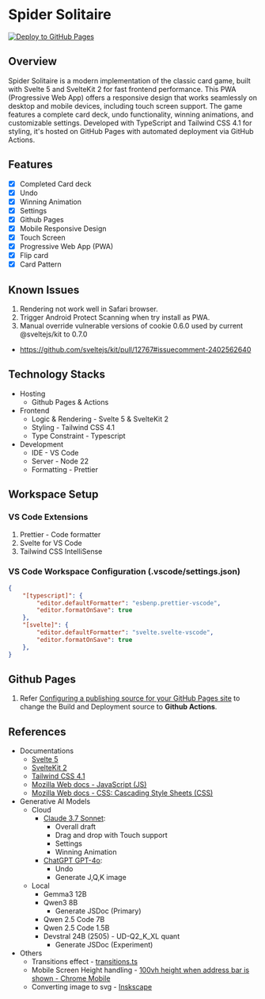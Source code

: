 # Spider Solitaire
[![Deploy to GitHub Pages](https://github.com/farnghwai/spider-solitaire/actions/workflows/deploy.yml/badge.svg)](https://github.com/farnghwai/spider-solitaire/actions/workflows/deploy.yml)

## Overview
Spider Solitaire is a modern implementation of the classic card game, built with Svelte 5 and SvelteKit 2 for fast frontend performance. This PWA (Progressive Web App) offers a responsive design that works seamlessly on desktop and mobile devices, including touch screen support. The game features a complete card deck, undo functionality, winning animations, and customizable settings. Developed with TypeScript and Tailwind CSS 4.1 for styling, it's hosted on GitHub Pages with automated deployment via GitHub Actions.

## Features
- [x] Completed Card deck
- [x] Undo
- [x] Winning Animation
- [x] Settings
- [X] Github Pages
- [X] Mobile Responsive Design
- [X] Touch Screen
- [x] Progressive Web App (PWA)
- [x] Flip card
- [x] Card Pattern

## Known Issues
1. Rendering not work well in Safari browser.
2. Trigger Android Protect Scanning when try install as PWA.
3. Manual override vulnerable versions of cookie 0.6.0 used by current @sveltejs/kit to 0.7.0 
  - https://github.com/sveltejs/kit/pull/12767#issuecomment-2402562640

## Technology Stacks
- Hosting
  - Github Pages & Actions
- Frontend
  - Logic & Rendering - Svelte 5 & SvelteKit 2
  - Styling - Tailwind CSS 4.1
  - Type Constraint - Typescript
- Development
  - IDE - VS Code
  - Server - Node 22
  - Formatting - Prettier

## Workspace Setup
### VS Code Extensions
1. Prettier - Code formatter
2. Svelte for VS Code
3. Tailwind CSS IntelliSense

### VS Code Workspace Configuration (.vscode/settings.json)
```json
{
    "[typescript]": {
        "editor.defaultFormatter": "esbenp.prettier-vscode",
        "editor.formatOnSave": true
    },
    "[svelte]": {
        "editor.defaultFormatter": "svelte.svelte-vscode",
        "editor.formatOnSave": true
    },
}
```

## Github Pages 
1. Refer [Configuring a publishing source for your GitHub Pages site](https://docs.github.com/en/pages/getting-started-with-github-pages/configuring-a-publishing-source-for-your-github-pages-site) to change the Build and Deployment source to **Github Actions**.


## References
- Documentations 
  - [Svelte 5](https://svelte.dev/docs/svelte/overview)
  - [SvelteKit 2](https://svelte.dev/docs/kit/introduction)
  - [Tailwind CSS 4.1](https://tailwindcss.com/docs/installation/using-vite)
  - [Mozilla Web docs - JavaScript (JS)](https://developer.mozilla.org/en-US/docs/Web/JavaScript)
  - [Mozilla Web docs - CSS: Cascading Style Sheets (CSS)](https://developer.mozilla.org/en-US/docs/Web/CSS)
- Generative AI Models
  - Cloud
    - [Claude 3.7 Sonnet](https://claude.ai/):
      - Overall draft
      - Drag and drop with Touch support
      - Settings
      - Winning Animation
    - [ChatGPT GPT-4o](https://chatgpt.com/):
      - Undo
      - Generate J,Q,K image
  - Local
    - Gemma3 12B
    - Qwen3 8B
      - Generate JSDoc (Primary)
    - Qwen 2.5 Code 7B
    - Qwen 2.5 Code 1.5B
    - Devstral 24B (2505) - UD-Q2_K_XL quant
      - Generate JSDoc (Experiment)
- Others
  - Transitions effect - [transitions.ts](https://svelte.dev/tutorial/svelte/animations)
  - Mobile Screen Height handling - [100vh height when address bar is shown - Chrome Mobile](https://stackoverflow.com/questions/52848856/100vh-height-when-address-bar-is-shown-chrome-mobile)
  - Converting image to svg - [Inskscape](https://inkscape.org/)
